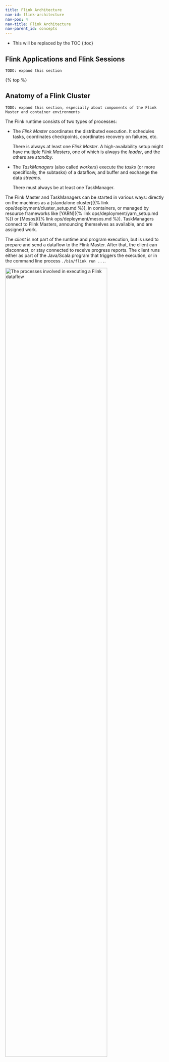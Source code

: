 ```yaml
---
title: Flink Architecture
nav-id: flink-architecture
nav-pos: 4
nav-title: Flink Architecture
nav-parent_id: concepts
---
```

<!--
Licensed to the Apache Software Foundation (ASF) under one
or more contributor license agreements.  See the NOTICE file
distributed with this work for additional information
regarding copyright ownership.  The ASF licenses this file
to you under the Apache License, Version 2.0 (the
"License"); you may not use this file except in compliance
with the License.  You may obtain a copy of the License at

  http://www.apache.org/licenses/LICENSE-2.0

Unless required by applicable law or agreed to in writing,
software distributed under the License is distributed on an
"AS IS" BASIS, WITHOUT WARRANTIES OR CONDITIONS OF ANY
KIND, either express or implied.  See the License for the
specific language governing permissions and limitations
under the License.
-->

* This will be replaced by the TOC
{:toc}

## Flink Applications and Flink Sessions

`TODO: expand this section`

{% top %}

## Anatomy of a Flink Cluster

`TODO: expand this section, especially about components of the Flink Master and
container environments`

The Flink runtime consists of two types of processes:

  - The *Flink Master* coordinates the distributed execution. It schedules
    tasks, coordinates checkpoints, coordinates recovery on failures, etc.

    There is always at least one *Flink Master*. A high-availability setup
    might have multiple *Flink Masters*, one of which is always the
    *leader*, and the others are *standby*.

  - The *TaskManagers* (also called *workers*) execute the *tasks* (or more
    specifically, the subtasks) of a dataflow, and buffer and exchange the data
    *streams*.

    There must always be at least one TaskManager.

The Flink Master and TaskManagers can be started in various ways: directly on
the machines as a [standalone cluster]({% link
ops/deployment/cluster_setup.md %}), in containers, or managed by resource
frameworks like [YARN]({% link ops/deployment/yarn_setup.md
%}) or [Mesos]({% link ops/deployment/mesos.md %}).
TaskManagers connect to Flink Masters, announcing themselves as available, and
are assigned work.

The *client* is not part of the runtime and program execution, but is used to
prepare and send a dataflow to the Flink Master.  After that, the client can
disconnect, or stay connected to receive progress reports. The client runs
either as part of the Java/Scala program that triggers the execution, or in the
command line process `./bin/flink run ...`.

<img src="{{ site.baseurl }}/fig/processes.svg" alt="The processes involved in executing a Flink dataflow" class="offset" width="80%" />

{% top %}

## Tasks and Operator Chains

For distributed execution, Flink *chains* operator subtasks together into
*tasks*. Each task is executed by one thread.  Chaining operators together into
tasks is a useful optimization: it reduces the overhead of thread-to-thread
handover and buffering, and increases overall throughput while decreasing
latency.  The chaining behavior can be configured; see the [chaining docs]({%
link dev/stream/operators/index.md%}#task-chaining-and-resource-groups) for
details.

The sample dataflow in the figure below is executed with five subtasks, and
hence with five parallel threads.

<img src="{{ site.baseurl }}/fig/tasks_chains.svg" alt="Operator chaining into Tasks" class="offset" width="80%" />

{% top %}

## Task Slots and Resources

Each worker (TaskManager) is a *JVM process*, and may execute one or more
subtasks in separate threads.  To control how many tasks a worker accepts, a
worker has so called **task slots** (at least one).

Each *task slot* represents a fixed subset of resources of the TaskManager. A
TaskManager with three slots, for example, will dedicate 1/3 of its managed
memory to each slot. Slotting the resources means that a subtask will not
compete with subtasks from other jobs for managed memory, but instead has a
certain amount of reserved managed memory. Note that no CPU isolation happens
here; currently slots only separate the managed memory of tasks.

By adjusting the number of task slots, users can define how subtasks are
isolated from each other.  Having one slot per TaskManager means that each task
group runs in a separate JVM (which can be started in a separate container, for
example). Having multiple slots means more subtasks share the same JVM. Tasks
in the same JVM share TCP connections (via multiplexing) and heartbeat
messages. They may also share data sets and data structures, thus reducing the
per-task overhead.

<img src="{{ site.baseurl }}/fig/tasks_slots.svg" alt="A TaskManager with Task Slots and Tasks" class="offset" width="80%" />

By default, Flink allows subtasks to share slots even if they are subtasks of
different tasks, so long as they are from the same job. The result is that one
slot may hold an entire pipeline of the job. Allowing this *slot sharing* has
two main benefits:

  - A Flink cluster needs exactly as many task slots as the highest parallelism
    used in the job.  No need to calculate how many tasks (with varying
    parallelism) a program contains in total.

  - It is easier to get better resource utilization. Without slot sharing, the
    non-intensive *source/map()* subtasks would block as many resources as the
    resource intensive *window* subtasks.  With slot sharing, increasing the
    base parallelism in our example from two to six yields full utilization of
    the slotted resources, while making sure that the heavy subtasks are fairly
    distributed among the TaskManagers.

<img src="{{ site.baseurl }}/fig/slot_sharing.svg" alt="TaskManagers with shared Task Slots" class="offset" width="80%" />

{% top %}
